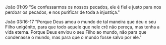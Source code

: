João 01:09
"Se confessarmos os nossos pecados, ele é fiel e justo para nos perdoar os pecados, e nos purificar de toda a injustiça."

João 03:16-17
"Porque Deus amou o mundo de tal maneira que deu o seu Filho unigênito, para que todo aquele que nele crê não pereça, mas tenha a vida eterna.
Porque Deus enviou o seu Filho ao mundo, não para que condenasse o mundo, mas para que o mundo fosse salvo por ele."
